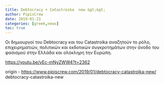 ```yaml
---
title: Debtocracy + Catastroika  new &gt;&gt;
author: PipisCrew
date: 2019-01-21
categories: [greek,news]
toc: true
---
```


Οι δημιουργοί του Debtocracy και του Catastroika αναζητούν το ρόλο, επιχειρηματιών, πολιτικών και εκδοτικών συγκροτημάτων στην άνοδο του φασισμού στην Ελλάδα και ολόκληρη την Ευρώπη.

https://youtu.be/vEc-mNyZWW4?t=2362

origin - https://www.pipiscrew.com/2019/01/debtocracy-catastroika-new/ debtocracy-catastroika-new